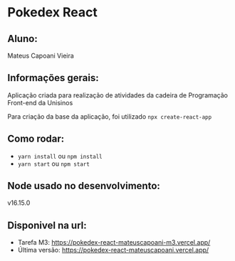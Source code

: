 # Pokedex React
## Aluno:
Mateus Capoani Vieira

## Informações gerais:
Aplicação criada para realização de atividades da cadeira de Programação Front-end da Unisinos

Para criação da base da aplicação, foi utilizado `npx create-react-app`

## Como rodar:
- `yarn install` ou `npm install`
- `yarn start` ou `npm start`

## Node usado no desenvolvimento:
v16.15.0

## Disponivel na url:
- Tarefa M3: https://pokedex-react-mateuscapoani-m3.vercel.app/
- Última versão: https://pokedex-react-mateuscapoani.vercel.app/
